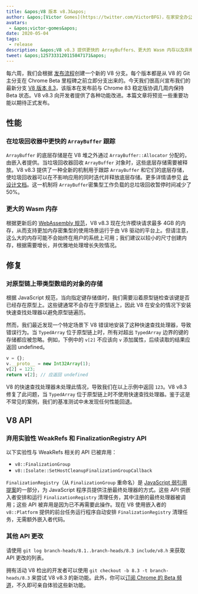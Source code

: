 ```yaml
---
title: &apos;V8 版本 v8.3&apos;
author: &apos;[Victor Gomes](https://twitter.com/VictorBFG)，在家安全办公&apos;
avatars:
 - &apos;victor-gomes&apos;
date: 2020-05-04
tags:
 - release
description: &apos;V8 v8.3 提供更快的 ArrayBuffers、更大的 Wasm 内存以及弃用的 API。&apos;
tweet: &apos;1257333120115847171&apos;
---
```


每六周，我们会根据 [发布流程](https://v8.dev/docs/release-process)创建一个新的 V8 分支。每个版本都是从 V8 的 Git 主分支在 Chrome Beta 里程碑之前立即分支出来的。今天我们很高兴宣布我们的最新分支 [V8 版本 8.3](https://chromium.googlesource.com/v8/v8.git/+log/branch-heads/8.3)，该版本在发布前与 Chrome 83 稳定版协调几周内保持 Beta 状态。V8 v8.3 向开发者提供了各种功能改进。本篇文章将预览一些重要功能以期待正式发布。

<!--truncate-->
## 性能

### 在垃圾回收器中更快的 `ArrayBuffer` 跟踪

`ArrayBuffer` 的底层存储是在 V8 堆之外通过 `ArrayBuffer::Allocator` 分配的，由嵌入者提供。当垃圾回收器回收 `ArrayBuffer` 对象时，这些底层存储需要被释放。V8 v8.3 提供了一种全新的机制用于跟踪 `ArrayBuffer` 和它们的底层存储，使垃圾回收器可以在不影响应用的同时迭代并释放底层存储。更多详情请参见 [此设计文档](https://docs.google.com/document/d/1-ZrLdlFX1nXT3z-FAgLbKal1gI8Auiaya_My-a0UJ28/edit#heading=h.gfz6mi5p212e)。这一机制将 `ArrayBuffer`密集型工作负载的总垃圾回收暂停时间减少了 50%。

### 更大的 Wasm 内存

根据更新后的 [WebAssembly 规范](https://webassembly.github.io/spec/js-api/index.html#limits)，V8 v8.3 现在允许模块请求最多 4GB 的内存，从而支持更加内存密集型的使用场景运行于由 V8 驱动的平台上。但请注意，这么大的内存可能不会始终在用户的系统上可用；我们建议以较小的尺寸创建内存，根据需要增长，并优雅地处理增长失败情况。

## 修复

### 对原型链上带类型数组的对象的存储

根据 JavaScript 规范，当向指定键存储值时，我们需要沿着原型链检查该键是否已经存在原型上。这些键通常不会存在于原型链上，因此 V8 在安全的情况下安装快速查找处理器以避免原型链遍历。

然而，我们最近发现一个特定场景下 V8 错误地安装了这种快速查找处理器，导致错误行为。当 `TypedArray` 位于原型链上时，所有对超出 `TypedArray` 边界的键的存储都应被忽略。例如，下例中的 `v[2]` 不应该向 `v` 添加属性，后续读取的结果应返回 undefined。

```js
v = {};
v.__proto__ = new Int32Array(1);
v[2] = 123;
return v[2]; // 应返回 undefined
```

V8 的快速查找处理器未处理此情况，导致我们在以上示例中返回 `123`。V8 v8.3 修复了此问题，当 `TypedArray` 位于原型链上时不使用快速查找处理器。鉴于这是不常见的案例，我们的基准测试中未发现任何性能回退。

## V8 API

### 弃用实验性 WeakRefs 和 FinalizationRegistry API

以下实验性与 WeakRefs 相关的 API 已被弃用：

- `v8::FinalizationGroup`
- `v8::Isolate::SetHostCleanupFinalizationGroupCallback`

`FinalizationRegistry`（从 `FinalizationGroup` 重命名）是 [JavaScript 弱引用提案](https://v8.dev/features/weak-references)的一部分，为 JavaScript 程序员提供注册最终处理器的方式。这些 API 供嵌入者安排和运行 `FinalizationRegistry` 清理任务，其中注册的最终处理器被调用；这些 API 被弃用是因为已不再需要此操作。现在 V8 使用嵌入者的 `v8::Platform` 提供的前台任务运行程序自动安排 `FinalizationRegistry` 清理任务，无需额外嵌入者代码。

### 其他 API 更改

请使用 `git log branch-heads/8.1..branch-heads/8.3 include/v8.h` 来获取 API 更改的列表。

拥有活动 V8 检出的开发者可以使用 `git checkout -b 8.3 -t branch-heads/8.3` 来尝试 V8 v8.3 的新功能。此外，你可以[订阅 Chrome 的 Beta 频道](https://www.google.com/chrome/browser/beta.html)，不久即可亲自体验这些新功能。

